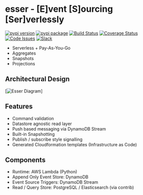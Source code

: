 esser - [E]vent [S]ourcing [Ser]verlessly
============================================

[![pypi version]( https://img.shields.io/pypi/v/esser.svg)]( https://pypi.python.org/pypi/esser)
[![pypi package]( https://img.shields.io/pypi/dm/esser.svg)]( https://pypi.python.org/pypi/esser)
[![Build Status](https://travis-ci.org/geeknam/esser.svg?branch=master)](https://travis-ci.org/geeknam/esser)
[![Coverage Status](https://coveralls.io/repos/github/geeknam/esser/badge.svg?branch=master)](https://coveralls.io/github/geeknam/esser?branch=master)
[![Code Issues](https://www.quantifiedcode.com/api/v1/project/2644f358dc5246da951352fb0550f84f/badge.svg)](https://www.quantifiedcode.com/app/project/2644f358dc5246da951352fb0550f84f)
[![Slack](https://img.shields.io/badge/chat-slack-ff69b4.svg)](https://esser-py.slack.com/)


- Serverless + Pay-As-You-Go
- Aggregates
- Snapshots
- Projections

Architectural Design
-----------------------

[![Esser Diagram]( https://cloud.githubusercontent.com/assets/199628/24705037/6cbf50b0-1a4d-11e7-99d5-7ad32295912c.png)]

Features
--------------

- Command validation
- Datastore agnostic read layer
- Push based messaging via DynamoDB Stream
- Built-in Snapshotting
- Publish / subscribe style signalling
- Generated Cloudformation templates (Infrastructure as Code)


Components
-----------------

- Runtime: AWS Lambda (Python)
- Append Only Event Store: DynamoDB
- Event Source Triggers: DynamoDB Stream
- Read / Query Store: PostgreSQL / Elasticsearch (via contrib)
